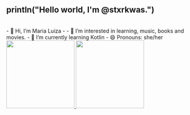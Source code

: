 ## println("Hello world, I'm @stxrkwas.")
<br>
- 👋 Hi, I’m Maria Luiza
- - 👀 I’m interested in learning, music, books and movies. 
- 🌱 I’m currently learning Kotlin 
- 😄 Pronouns: she/her

<br>
<!---<div style="display: inline_block"><br>
  <img align="center" alt="C++" height="30" width="40" src="[https://raw.githubusercontent.com/devicons/devicon/master/icons/javascript/javascript-plain.svg](https://upload.wikimedia.org/wikipedia/commons/thumb/1/18/ISO_C%2B%2B_Logo.svg/1822px-ISO_C%2B%2B_Logo.svg.png)">
  <img align="center" alt="Rafa-HTML" height="30" width="40" src="https://raw.githubusercontent.com/devicons/devicon/master/icons/html5/html5-original.svg">
  <img align="center" alt="Rafa-CSS" height="30" width="40" src="https://raw.githubusercontent.com/devicons/devicon/master/icons/css3/css3-original.svg">
  <img align="center" alt="PHP" height="30" width="40" src="https://raw.githubusercontent.com/devicons/devicon/master/icons/php/php-original.svg">
  <img align="center" alt="java" height="30" width="40" src="https://raw.githubusercontent.com/devicons/devicon/master/icons/java/java-original.svg">
</div>--->

<div>
  <a href="https://beacons.ai/stxrkwas">
  <img height="180em" src="https://github-readme-stats.vercel.app/api?username=stxrkwas&show_icons=true&theme=tokyonight&include_all_comits=true&count_private=true"/>
  <img height="180em" src="https://github-readme-stats.vercel.app/api/top-langs/?username=stxrkwas&layout=compact&langs_count=16&theme=tokyonight"/>
</div>
  
<!---
stxrkwas/stxrkwas is a ✨ special ✨ repository because its `README.md` (this file) appears on your GitHub profile.
You can click the Preview link to take a look at your changes.
--->
<!--- ### System.out.println("Hello World! I'm Matheus Gonçalves");

⚡ Apenas um estudante de programação

<div>
  <a href="https://beacons.ai/MatheusGoncalvx">
  <img height="180em" src="https://github-readme-stats.vercel.app/api?username=MatheusGoncalvx&show_icons=true&theme=tokyonight&include_all_comits=true&count_private=true"/>
 <img height="180em" src="https://github-readme-stats.vercel.app/api/top-langs/?username=MatheusGoncalvx&layout=compact&langs_count=16&theme=tokyonight"/>
</div>

<div style="display: inline_block"><br>
  <img align="center" alt="Rafa-Js" height="30" width="40" src="https://raw.githubusercontent.com/devicons/devicon/master/icons/javascript/javascript-plain.svg">
  <img align="center" alt="Rafa-HTML" height="30" width="40" src="https://raw.githubusercontent.com/devicons/devicon/master/icons/html5/html5-original.svg">
  <img align="center" alt="Rafa-CSS" height="30" width="40" src="https://raw.githubusercontent.com/devicons/devicon/master/icons/css3/css3-original.svg">
  <img align="center" alt="PHP" height="30" width="40" src="https://raw.githubusercontent.com/devicons/devicon/master/icons/php/php-original.svg">
  <img align="center" alt="java" height="30" width="40" src="https://raw.githubusercontent.com/devicons/devicon/master/icons/java/java-original.svg">
</div>
  
##
  
<p align="center">
  <img src="https://raw.githubusercontent.com/MatheusGoncalvx/MatheusGoncalvx/main/gif%20a%20era%20do%20gelo.gif" alt="gif a era do gelo" width="250">
</p>

<div align="center">
<br><p align="centre"><b>Visitors Count</b></p>  
<p align="center"><img align="center" src="https://profile-counter.glitch.me/{MatheusGoncalvx}/count.svg" /></p> 
<br>
</div>
--->
